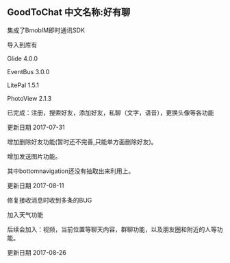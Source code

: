 ## GoodToChat 中文名称:好有聊
集成了BmobIM即时通讯SDK

导入到库有

Glide 4.0.0

EventBus 3.0.0

LitePal 1.5.1

PhotoView 2.1.3

已完成：注册，搜索好友，添加好友，私聊（文字，语音），更换头像等各功能

更新日期 2017-07-31

增加删除好友功能(暂时还不完善,只能单方面删除好友)。

增加发送图片功能。

其中bottomnavigation还没有抽取出来利用上。

更新日期 2017-08-11

修复接收消息时收到多条的BUG

加入天气功能

后续会加入：视频，当前位置等聊天内容，群聊功能，以及朋友圈和附近的人等功能。

更新日期 2017-08-26